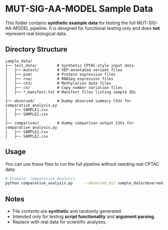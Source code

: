 # MUT-SIG-AA-MODEL Sample Data

This folder contains **synthetic example data** for testing the full MUT-SIG-AA-MODEL pipeline.
It is designed for functional testing only and does **not** represent real biological data.

## Directory Structure

```
sample_data/
├── test_data/         # Synthetic CPTAC-style input data
│   ├── mutect/        # VEP-annotated variant files
│   ├── psm/           # Protein expression files
│   ├── rna/           # RNASeq expression files
│   ├── ch3/           # Methylation data files
│   ├── cn/            # Copy number variation files
│   ├── *_manifest.txt # Manifest files listing sample IDs
│
├── observed/          # Dummy observed summary CSVs for comparative_analysis.py
│   ├── SAMPLE1.csv
│   ├── SAMPLE2.csv
│
├── comparison/        # Dummy comparison output CSVs for comparative_analysis.py
│   ├── SAMPLE1.csv
│   ├── SAMPLE2.csv
```

## Usage

You can use these files to run the full pipeline without needing real CPTAC data:

```bash
# Example: Comparative Analysis
python comparative_analysis.py     --observed_dir sample_data/observed     --comparison_dir sample_data/comparison     --manifest sample_data/test_data/mutect_manifest.txt     --out_dir results     --step all
```

## Notes
- File contents are **synthetic** and randomly generated.
- Intended only for testing **script functionality** and **argument parsing**.
- Replace with real data for scientific analyses.
